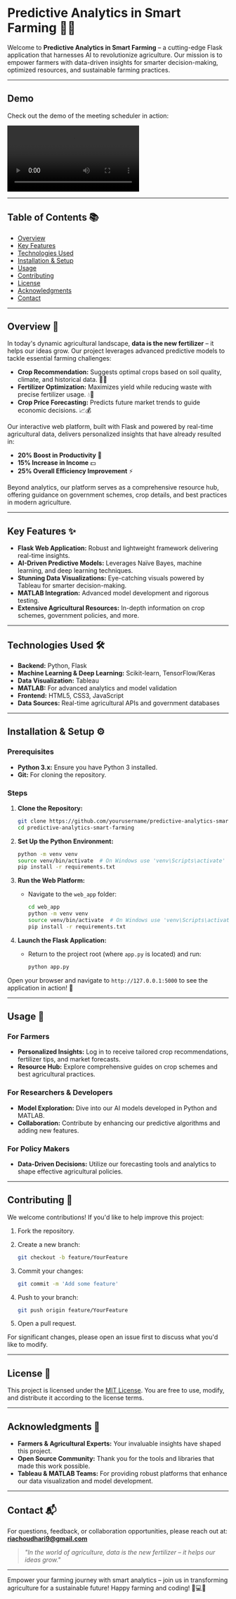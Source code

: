 # Predictive Analytics in Smart Farming 🚜🌱

Welcome to **Predictive Analytics in Smart Farming** – a cutting-edge Flask application that harnesses AI to revolutionize agriculture. Our mission is to empower farmers with data-driven insights for smarter decision-making, optimized resources, and sustainable farming practices.

---
## Demo

Check out the demo of the meeting scheduler in action:

![Demo Video](krishifarms_demo.mp4)

---

## Table of Contents 📚

- [Overview](#overview)
- [Key Features](#key-features)
- [Technologies Used](#technologies-used)
- [Installation & Setup](#installation--setup)
- [Usage](#usage)
- [Contributing](#contributing)
- [License](#license)
- [Acknowledgments](#acknowledgments)
- [Contact](#contact)

---

## Overview 🌾

In today's dynamic agricultural landscape, **data is the new fertilizer** – it helps our ideas grow. Our project leverages advanced predictive models to tackle essential farming challenges:

- **Crop Recommendation:** Suggests optimal crops based on soil quality, climate, and historical data. 🌽🍅
- **Fertilizer Optimization:** Maximizes yield while reducing waste with precise fertilizer usage. 💧🧪
- **Crop Price Forecasting:** Predicts future market trends to guide economic decisions. 📈💰

Our interactive web platform, built with Flask and powered by real-time agricultural data, delivers personalized insights that have already resulted in:
- **20% Boost in Productivity** 🚀
- **15% Increase in Income** 💵
- **25% Overall Efficiency Improvement** ⚡

Beyond analytics, our platform serves as a comprehensive resource hub, offering guidance on government schemes, crop details, and best practices in modern agriculture.

---

## Key Features ✨

- **Flask Web Application:** Robust and lightweight framework delivering real-time insights.
- **AI-Driven Predictive Models:** Leverages Naïve Bayes, machine learning, and deep learning techniques.
- **Stunning Data Visualizations:** Eye-catching visuals powered by Tableau for smarter decision-making.
- **MATLAB Integration:** Advanced model development and rigorous testing.
- **Extensive Agricultural Resources:** In-depth information on crop schemes, government policies, and more.

---

## Technologies Used 🛠

- **Backend:** Python, Flask
- **Machine Learning & Deep Learning:** Scikit-learn, TensorFlow/Keras
- **Data Visualization:** Tableau
- **MATLAB:** For advanced analytics and model validation
- **Frontend:** HTML5, CSS3, JavaScript
- **Data Sources:** Real-time agricultural APIs and government databases

---

## Installation & Setup ⚙️

### Prerequisites

- **Python 3.x:** Ensure you have Python 3 installed.
- **Git:** For cloning the repository.

### Steps

1. **Clone the Repository:**

   ```bash  
   git clone https://github.com/yourusername/predictive-analytics-smart-farming.git  
   cd predictive-analytics-smart-farming  
   ```

2. **Set Up the Python Environment:**

   ```bash  
   python -m venv venv  
   source venv/bin/activate  # On Windows use 'venv\Scripts\activate'  
   pip install -r requirements.txt  
   ```

3. **Run the Web Platform:**
   - Navigate to the `web_app` folder:

     ```bash  
     cd web_app  
     python -m venv venv  
     source venv/bin/activate  # On Windows use 'venv\Scripts\activate'  
     pip install -r requirements.txt  
     ```

4. **Launch the Flask Application:**
   - Return to the project root (where `app.py` is located) and run:

     ```bash  
     python app.py  
     ```

Open your browser and navigate to `http://127.0.0.1:5000` to see the application in action! 🚀

---

## Usage 🎯

### For Farmers
- **Personalized Insights:** Log in to receive tailored crop recommendations, fertilizer tips, and market forecasts.
- **Resource Hub:** Explore comprehensive guides on crop schemes and best agricultural practices.

### For Researchers & Developers
- **Model Exploration:** Dive into our AI models developed in Python and MATLAB.
- **Collaboration:** Contribute by enhancing our predictive algorithms and adding new features.

### For Policy Makers
- **Data-Driven Decisions:** Utilize our forecasting tools and analytics to shape effective agricultural policies.

---

## Contributing 🤝

We welcome contributions! If you'd like to help improve this project:

1. Fork the repository.
2. Create a new branch:

   ```bash  
   git checkout -b feature/YourFeature  
   ```

3. Commit your changes:

   ```bash  
   git commit -m 'Add some feature'  
   ```

4. Push to your branch:

   ```bash  
   git push origin feature/YourFeature  
   ```

5. Open a pull request.

For significant changes, please open an issue first to discuss what you'd like to modify.

---

## License 📄

This project is licensed under the [MIT License](./LICENSE). You are free to use, modify, and distribute it according to the license terms.

---

## Acknowledgments 🙏

- **Farmers & Agricultural Experts:** Your invaluable insights have shaped this project.
- **Open Source Community:** Thank you for the tools and libraries that made this work possible.
- **Tableau & MATLAB Teams:** For providing robust platforms that enhance our data visualization and model development.

---

## Contact 📬

For questions, feedback, or collaboration opportunities, please reach out at:  
**riachoudhari9@gmail.com**

> *"In the world of agriculture, data is the new fertilizer – it helps our ideas grow."*

---

Empower your farming journey with smart analytics – join us in transforming agriculture for a sustainable future! Happy farming and coding! 🚜💻🌱
